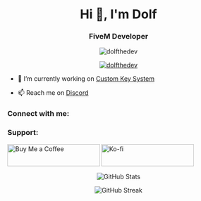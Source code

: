 <h1 align="center">Hi 👋, I'm Dolf</h1>
<h3 align="center">FiveM Developer</h3>

<p align="center">
  <img src="https://komarev.com/ghpvc/?username=dolfthedev&label=Profile%20views&color=0e75b6&style=flat" alt="dolfthedev" />
</p>

<p align="center">
  <a href="https://github.com/ryo-ma/github-profile-trophy">
    <img src="https://github-profile-trophy.vercel.app/?username=dolfthedev" alt="dolfthedev" />
  </a>
</p>

- 🔭 I’m currently working on [Custom Key System](https://www.google.com/webhp?hl=nl&sa=X&ved=0ahUKEwics7Lyg4uJAxUChf0HHbS8L0AQPAgI)

- 📫 Reach me on [Discord](https://discord.gg/unturgion)

<h3 align="left">Connect with me:</h3>

<h3 align="left">Support:</h3>
<p>
  <a href="https://www.buymeacoffee.com/dolfje">
    <img align="left" src="https://cdn.buymeacoffee.com/buttons/v2/default-yellow.png" height="50" width="210" alt="Buy Me a Coffee" />
  </a>
  <a href="https://ko-fi.com/dolfje">
    <img align="left" src="https://cdn.ko-fi.com/cdn/kofi3.png?v=3" height="50" width="210" alt="Ko-fi" />
  </a>
</p>
<br><br><br>

<p align="center">
  <img src="https://github-readme-stats.vercel.app/api?username=dolfthedev&show_icons=true&locale=en" alt="GitHub Stats" />
</p>

<p align="center">
  <img src="https://github-readme-streak-stats.herokuapp.com/?user=dolfthedev" alt="GitHub Streak" />
</p>
